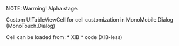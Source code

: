 ﻿NOTE:
	Warrning! Alpha stage.

Custom UITableViewCell for cell customization in MonoMobile.Dialog (MonoTouch.Dialog)

Cell can be loaded from:
	* XIB
	* code (XIB-less)



